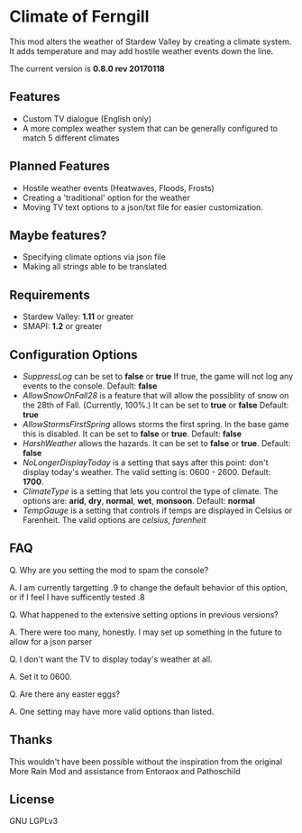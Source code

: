 # Climate of Ferngill

This mod alters the weather of Stardew Valley by creating a climate system. It adds temperature and may add hostile weather events down the line.  

The current version is __0.8.0 rev 20170118__ 

## Features
* Custom TV dialogue (English only)
* A more complex weather system that can be generally configured to match 5 different climates

## Planned Features
* Hostile weather events (Heatwaves, Floods, Frosts)
* Creating a 'traditional' option for the weather
* Moving TV text options to a json/txt file for easier customization.

## Maybe features?
* Specifying climate options via json file
* Making all strings able to be translated

## Requirements
* Stardew Valley: __1.11__ or greater
* SMAPI: __1.2__ or greater

## Configuration Options

* _SuppressLog_ can be set to __false__ or __true__  If true, the game will not log any events to the console. Default: __false__
* _AllowSnowOnFall28_ is a feature that will allow the possiblity of snow on the 28th of Fall. (Currently, 100%.) It can be set to __true__ or __false__ Default: __true__
* _AllowStormsFirstSpring_ allows storms the first spring. In the base game this is disabled. It can be set to __false__ or __true__.  Default: __false__
* _HarshWeather_ allows the hazards. It can be set to __false__ or __true__. Default: __false__        
* _NoLongerDisplayToday_ is a setting that says after this point: don't display today's weather. The valid setting is: 0600 - 2600. Default: __1700__.
* _ClimateType_ is a setting that lets you control the type of climate. The options are: __arid__, __dry__, __normal__, __wet__, __monsoon__. Default: __normal__
* _TempGauge_ is a setting that controls if temps are displayed in Celsius or Farenheit. The valid options are _celsius, farenheit_

## FAQ

Q. Why are you setting the mod to spam the console?

A. I am currently targetting .9 to change the default behavior of this option, or if I feel I have sufficently tested .8

Q. What happened to the extensive setting options in previous versions?

A. There were too many, honestly. I may set up something in the future to allow for a json parser

Q. I don't want the TV to display today's weather at all.

A. Set it to 0600.

Q. Are there any easter eggs?

A. One setting may have more valid options than listed. 

## Thanks

This wouldn't have been possible without the inspiration from the original More Rain Mod and assistance from Entoraox and Pathoschild

## License

GNU LGPLv3
